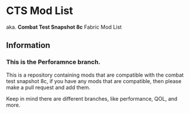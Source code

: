 # CTS Mod List

aka. **Combat Test Snapshot 8c** Fabric Mod List

## **Information**

### This is the **Perforamnce** branch.

This is a repository containing mods that are compatible with the combat test snapshot 8c, if you have any mods that are compatible, then please make a pull request and add them.

Keep in mind there are different branches, like performance, QOL, and more.

